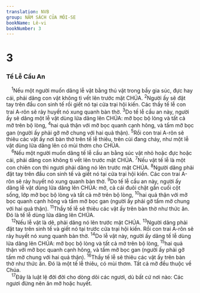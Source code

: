 ```yaml
---
translation: NVB
group: NĂM SÁCH CỦA MÔI-SE
bookName: Lê-vi 
bookNumber: 3
---
```


<div class="title"><h1>3</h1><h3>Tế Lễ Cầu An </h3></div>
<span class="verse le_3_1"> <sup>1</sup>Nếu một người muốn dâng lễ vật bằng thú vật trong bầy gia súc, đực hay cái, phải dâng con vật không tì vết lên trước mặt CHÚA. </span>
<span class="verse le_3_2"><sup>2</sup>Người ấy sẽ đặt tay trên đầu con sinh tế rồi giết nó tại cửa trại hội kiến. Các thầy tế lễ con trai A-rôn sẽ rảy huyết nó xung quanh bàn thờ. </span>
<span class="verse le_3_3"><sup>3</sup>Do tế lễ cầu an này, người ấy sẽ dâng một lễ vật dùng lửa dâng lên CHÚA: mỡ bọc bộ lòng và tất cả mỡ trên bộ lòng, </span>
<span class="verse le_3_4"><sup>4</sup>hai quả thận với mỡ bọc quanh cạnh hông, và tấm mỡ bọc gan (người ấy phải gỡ mỡ chung với hai quả thận). </span>
<span class="verse le_3_5"><sup>5</sup>Rồi con trai A-rôn sẽ thiêu các vật ấy nơi bàn thờ trên tế lễ thiêu, trên củi đang cháy, như một lễ vật dùng lửa dâng lên có mùi thơm cho CHÚA. <br/></span>
<span class="verse le_3_6"> <sup>6</sup>Nếu một người muốn dâng tế lễ cầu an bằng súc vật nhỏ hoặc đực hoặc cái, phải dâng con không tì vết lên trước mặt CHÚA. </span>
<span class="verse le_3_7"><sup>7</sup>Nếu vật tế lễ là một con chiên con thì ngươi phải dâng nó lên trước mặt CHÚA. </span>
<span class="verse le_3_8"><sup>8</sup>Người dâng phải đặt tay trên đầu con sinh tế và giết nó tại cửa trại hội kiến. Các con trai A-rôn sẽ rảy huyết nó xung quanh bàn thờ. </span>
<span class="verse le_3_9"><sup>9</sup>Do tế lễ cầu an này, người ấy dâng lễ vật dùng lửa dâng lên CHÚA: mỡ, cả cái đuôi chặt gần cuối cột sống, lớp mỡ bọc bộ lòng và tất cả mỡ trên bộ lòng, </span>
<span class="verse le_3_10"><sup>10</sup>hai quả thận với mỡ bọc quanh cạnh hông và tấm mỡ bọc gan (người ấy phải gỡ tấm mỡ chung với hai quả thận). </span>
<span class="verse le_3_11"><sup>11</sup>Thầy tế lễ sẽ thiêu các vật ấy trên bàn thờ như thức ăn. Đó là tế lễ dùng lửa dâng lên CHÚA. <br/></span>
<span class="verse le_3_12"> <sup>12</sup>Nếu lễ vật là dê, phải dâng nó lên trước mặt CHÚA. </span>
<span class="verse le_3_13"><sup>13</sup>Người dâng phải đặt tay trên sinh tế và giết nó tại trước cửa trại hội kiến. Rồi con trai A-rôn sẽ rảy huyết nó xung quanh bàn thờ. </span>
<span class="verse le_3_14"><sup>14</sup>Do lễ vật này, người ấy dâng tế lễ dùng lửa dâng lên CHÚA: mỡ bọc bộ lòng và tất cả mỡ trên bộ lòng, </span>
<span class="verse le_3_15"><sup>15</sup>hai quả thận với mỡ bọc quanh cạnh hông, và tấm mỡ bọc gan (người ấy phải gỡ tấm mỡ chung với hai quả thận). </span>
<span class="verse le_3_16"><sup>16</sup>Thầy tế lễ sẽ thiêu các vật ấy trên bàn thờ như thức ăn. Đó là một tế lễ thiêu, có mùi thơm. Tất cả mỡ đều thuộc về Chúa. <br/></span>
<span class="verse le_3_17"> <sup>17</sup>Đây là luật lệ đời đời cho dòng dõi các ngươi, dù bất cứ nơi nào: Các ngươi đừng nên ăn mỡ hoặc huyết. <br/></span>
